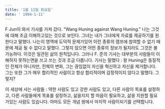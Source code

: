 ```yaml
---
title: '1월 11일 화요일'
date: ' 1994-1-11'
---
```

F Jun이 와서 기사를 가져 갔다. "Wang Huning against Wang Huning." 나는 그것에 대해 조금 이해하고있는 것으로 보인다. 그녀는 내가 그녀에게 자료를 제공하기를 원한다고 말했다. 나는이 영역에 도덕적 문제가있어 이런 종류의 캠프에 참여할 수 없기 때문에 제공 될 수 없다고 말했다. 그렇지 않으면 어떤 종류의 정보가 될지라도 그것은 불가능하다. 이것은 일관된 삶의 원칙입니다. 그러나 F. 준의 기사는 대부분의 사람들이 이해하지 못하는면을 쓰고 쓰는 것과 조금 다릅니다. 기사는 말했다 : 왕 Huning은 동질적인 전체가 아니지만, 전체의 변화, 그는 끊임없이 자신을 혁신하고 자신을 제거합니다. 그는 또한 그가 매우 합리적인 사람이고 항상 합리적이며 감정적이지 않다고 말했다. 그렇지?

이 세상에 사는 사람들 : 약한 사람도 있고 강한 사람도 있고, 다른 사람이 목표를 설정하고, 다른 사람들에게 목표를 설정하고, 삶을지지 할 마음이 필요하고, 삶을 지원할 필요가있는 사람도 있습니다. 아마도 모든 개념 쌍에서 마지막 사람이되기를 선택합니다.